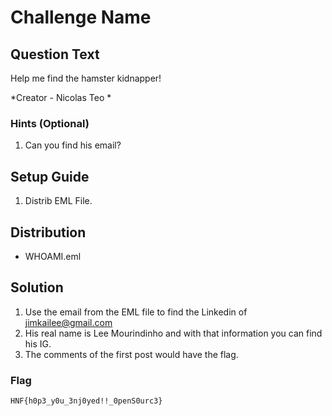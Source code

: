 # Challenge Name

## Question Text

Help me find the hamster kidnapper!


*Creator - Nicolas Teo *

### Hints (Optional)
1. Can you find his email?

## Setup Guide
1. Distrib EML File.

## Distribution
- WHOAMI.eml

## Solution
1. Use the email from the EML file to find the Linkedin of jimkailee@gmail.com
2. His real name is Lee Mourindinho and with that information you can find his IG. 
3. The comments of the first post would have the flag.


### Flag
`HNF{h0p3_y0u_3nj0yed!!_0penS0urc3}`

